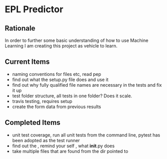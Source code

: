 # EPL Predictor
 
## Rationale
In order to further some basic understanding of how to use Machine 
Learning I am creating this project as vehicle to learn.

## Current Items
- naming conventions for files etc, read pep
- find out what the setup.py file does and use it
- find out why fully qualified file names are necessary in the 
tests and fix it up
- test folder structure, all tests in one folder? Does it scale.
- travis testing, requires setup 
- create the form data from previous results

## Completed Items
- unit test coverage, run all unit tests from the command line, pytest has been adopted 
as the test runner
- find out the , remind your self , what __init__.py does
- take multiple files that are found from the dir pointed to
